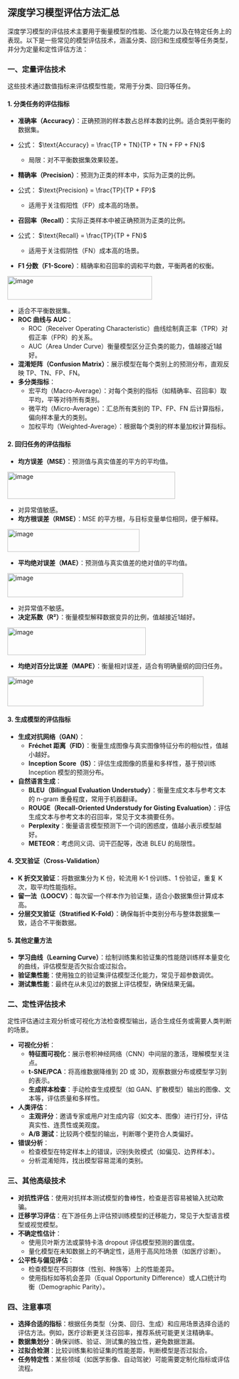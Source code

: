 ## 深度学习模型评估方法汇总
深度学习模型的评估技术主要用于衡量模型的性能、泛化能力以及在特定任务上的表现。以下是一些常见的模型评估技术，涵盖分类、回归和生成模型等任务类型，并分为定量和定性评估方法：

### 一、**定量评估技术**
这些技术通过数值指标来评估模型性能，常用于分类、回归等任务。

#### 1. **分类任务的评估指标**
- **准确率（Accuracy）**：正确预测的样本数占总样本数的比例。适合类别平衡的数据集。


* 公式： $\text{Accuracy} = \frac{TP + TN}{TP + TN + FP + FN}$



  - 局限：对不平衡数据集效果较差。
- **精确率（Precision）**：预测为正类的样本中，实际为正类的比例。  

* 公式： $\text{Precision} = \frac{TP}{TP + FP}$

  - 适用于关注假阳性（FP）成本高的场景。
- **召回率（Recall）**：实际正类样本中被正确预测为正类的比例。

* 公式： $\text{Recall} = \frac{TP}{TP + FN}$


  - 适用于关注假阴性（FN）成本高的场景。
- **F1 分数（F1-Score）**：精确率和召回率的调和平均数，平衡两者的权衡。
<img width="325" height="53" alt="image" src="https://github.com/user-attachments/assets/6db815c4-5f94-4cff-8031-08910b728a58" />

  - 适合不平衡数据集。
- **ROC 曲线与 AUC**：
  - ROC（Receiver Operating Characteristic）曲线绘制真正率（TPR）对假正率（FPR）的关系。
  - AUC（Area Under Curve）衡量模型区分正负类的能力，值越接近1越好。
- **混淆矩阵（Confusion Matrix）**：展示模型在每个类别上的预测分布，直观反映 TP、TN、FP、FN。
- **多分类指标**：
  - 宏平均（Macro-Average）：对每个类别的指标（如精确率、召回率）取平均，平等对待所有类别。
  - 微平均（Micro-Average）：汇总所有类别的 TP、FP、FN 后计算指标，偏向样本量大的类别。
  - 加权平均（Weighted-Average）：根据每个类别的样本量加权计算指标。

#### 2. **回归任务的评估指标**
- **均方误差（MSE）**：预测值与真实值差的平方的平均值。
<img width="377" height="61" alt="image" src="https://github.com/user-attachments/assets/29d291dd-2d81-4f54-b766-6d1b9f2ac24b" />

  - 对异常值敏感。
- **均方根误差（RMSE）**：MSE 的平方根，与目标变量单位相同，便于解释。
<img width="297" height="51" alt="image" src="https://github.com/user-attachments/assets/a4ec5472-7ae4-4969-bf6a-3fb0291d0a06" />

- **平均绝对误差（MAE）**：预测值与真实值差的绝对值的平均值。
<img width="395" height="54" alt="image" src="https://github.com/user-attachments/assets/9ff120b6-af54-40ea-a6e2-29774500522b" />

  - 对异常值不敏感。
- **决定系数（R²）**：衡量模型解释数据变异的比例，值越接近1越好。
<img width="311" height="62" alt="image" src="https://github.com/user-attachments/assets/a2d1f42a-f12b-4bca-b465-257f3060e97a" />

- **均绝对百分比误差（MAPE）**：衡量相对误差，适合有明确量纲的回归任务。
<img width="441" height="67" alt="image" src="https://github.com/user-attachments/assets/0e2765a2-ee21-43cd-8453-e9aa66a72838" />


#### 3. **生成模型的评估指标**
- **生成对抗网络（GAN）**：
  - **Fréchet 距离（FID）**：衡量生成图像与真实图像特征分布的相似性，值越小越好。
  - **Inception Score（IS）**：评估生成图像的质量和多样性，基于预训练 Inception 模型的预测分布。
- **自然语言生成**：
  - **BLEU（Bilingual Evaluation Understudy）**：衡量生成文本与参考文本的 n-gram 重叠程度，常用于机器翻译。
  - **ROUGE（Recall-Oriented Understudy for Gisting Evaluation）**：评估生成文本与参考文本的召回率，常见于文本摘要任务。
  - **Perplexity**：衡量语言模型预测下一个词的困惑度，值越小表示模型越好。
  - **METEOR**：考虑同义词、词干匹配等，改进 BLEU 的局限性。

#### 4. **交叉验证（Cross-Validation）**
- **K 折交叉验证**：将数据集分为 K 份，轮流用 K-1 份训练、1 份验证，重复 K 次，取平均性能指标。
- **留一法（LOOCV）**：每次留一个样本作为验证集，适合小数据集但计算成本高。
- **分层交叉验证（Stratified K-Fold）**：确保每折中类别分布与整体数据集一致，适合不平衡数据。

#### 5. **其他定量方法**
- **学习曲线（Learning Curve）**：绘制训练集和验证集的性能随训练样本量变化的曲线，评估模型是否欠拟合或过拟合。
- **验证集性能**：使用独立的验证集评估模型泛化能力，常见于超参数调优。
- **测试集性能**：最终在从未见过的数据上评估模型，确保结果无偏。

### 二、**定性评估技术**
定性评估通过主观分析或可视化方法检查模型输出，适合生成任务或需要人类判断的场景。

- **可视化分析**：
  - **特征图可视化**：展示卷积神经网络（CNN）中间层的激活，理解模型关注点。
  - **t-SNE/PCA**：将高维数据降维到 2D 或 3D，观察数据分布或模型学习到的表示。
  - **生成样本检查**：手动检查生成模型（如 GAN、扩散模型）输出的图像、文本等，评估质量和多样性。
- **人类评估**：
  - **主观评分**：邀请专家或用户对生成内容（如文本、图像）进行打分，评估真实性、连贯性或美观度。
  - **A/B 测试**：比较两个模型的输出，判断哪个更符合人类偏好。
- **错误分析**：
  - 检查模型在特定样本上的错误，识别失败模式（如偏见、边界样本）。
  - 分析混淆矩阵，找出模型容易混淆的类别。

### 三、**其他高级技术**
- **对抗性评估**：使用对抗样本测试模型的鲁棒性，检查是否容易被输入扰动欺骗。
- **迁移学习评估**：在下游任务上评估预训练模型的迁移能力，常见于大型语言模型或视觉模型。
- **不确定性估计**：
  - 使用贝叶斯方法或蒙特卡洛 dropout 评估模型预测的置信度。
  - 量化模型在未知数据上的不确定性，适用于高风险场景（如医疗诊断）。
- **公平性与偏见评估**：
  - 检查模型在不同群体（性别、种族等）上的性能差异。
  - 使用指标如等机会差异（Equal Opportunity Difference）或人口统计均衡（Demographic Parity）。

### 四、**注意事项**
- **选择合适的指标**：根据任务类型（分类、回归、生成）和应用场景选择合适的评估方法。例如，医疗诊断更关注召回率，推荐系统可能更关注精确率。
- **数据集划分**：确保训练、验证、测试集的独立性，避免数据泄漏。
- **过拟合检测**：比较训练集和验证集的性能差距，判断模型是否过拟合。
- **任务特定性**：某些领域（如医学影像、自动驾驶）可能需要定制化指标或评估流程。
